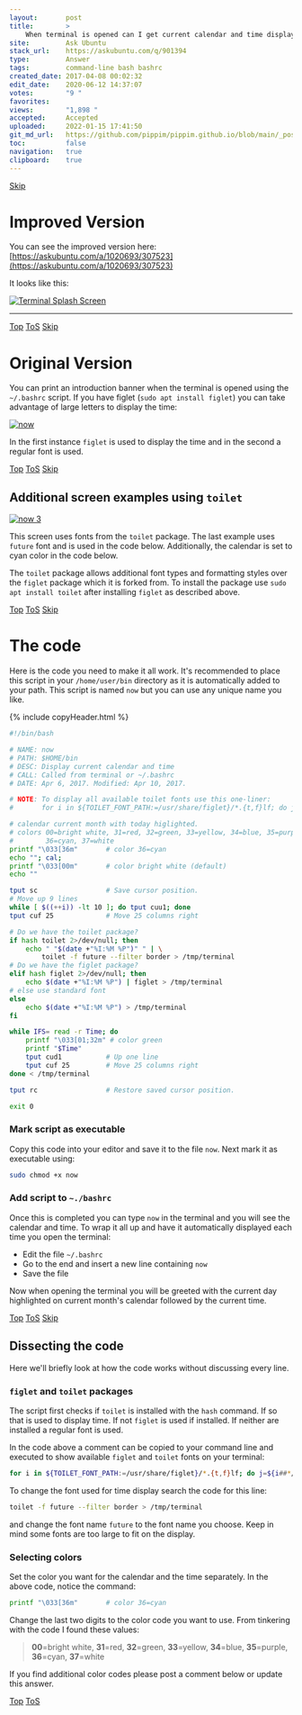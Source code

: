 ```yaml
---
layout:       post
title:        >
    When terminal is opened can I get current calendar and time displayed?
site:         Ask Ubuntu
stack_url:    https://askubuntu.com/q/901394
type:         Answer
tags:         command-line bash bashrc
created_date: 2017-04-08 00:02:32
edit_date:    2020-06-12 14:37:07
votes:        "9 "
favorites:    
views:        "1,898 "
accepted:     Accepted
uploaded:     2022-01-15 17:41:50
git_md_url:   https://github.com/pippim/pippim.github.io/blob/main/_posts/2017/2017-04-08-When-terminal-is-opened-can-I-get-current-calendar-and-time-displayed^.md
toc:          false
navigation:   true
clipboard:    true
---
```



<a id="hdr1"></a>
<div class="hdr-bar">  <a href="#hdr2" class ="hdr-btn">Skip</a></div>

# Improved Version

You can see the improved version here: [https://askubuntu.com/a/1020693/307523](https://askubuntu.com/a/1020693/307523)

It looks like this:

[![Terminal Splash Screen][3]][3]


----------



<a id="hdr2"></a>
<div class="hdr-bar">  <a href="#" class ="hdr-btn">Top</a>  <a href="#hdr1" class ="hdr-btn">ToS</a>  <a href="#hdr3" class ="hdr-btn">Skip</a></div>

# Original Version

<!-- Language-all: lang-bash -->

You can print an introduction banner when the terminal is opened using the `~/.bashrc` script. If you have figlet (`sudo apt install figlet`) you can take advantage of large letters to display the time:

[![now][1]][1]

In the first instance `figlet` is used to display the time and in the second a regular font is used.


<a id="hdr3"></a>
<div class="hdr-bar">  <a href="#" class ="hdr-btn">Top</a>  <a href="#hdr2" class ="hdr-btn">ToS</a>  <a href="#hdr4" class ="hdr-btn">Skip</a></div>

## Additional screen examples using `toilet`

[![now 3][2]][2]

This screen uses fonts from the `toilet` package. The last example uses `future` font and is used in the code below. Additionally, the calendar is set to cyan color in the code below.

The `toilet` package allows additional font types and formatting styles over the `figlet` package which it is forked from. To install the package use `sudo apt install toilet` after installing `figlet` as described above.


<a id="hdr4"></a>
<div class="hdr-bar">  <a href="#" class ="hdr-btn">Top</a>  <a href="#hdr3" class ="hdr-btn">ToS</a>  <a href="#hdr5" class ="hdr-btn">Skip</a></div>

# The code

Here is the code you need to make it all work. It's recommended to place this script in your `/home/user/bin` directory as it is automatically added to your path. This script is named `now` but you can use any unique name you like.



{% include copyHeader.html %}
``` bash
#!/bin/bash

# NAME: now
# PATH: $HOME/bin
# DESC: Display current calendar and time
# CALL: Called from terminal or ~/.bashrc
# DATE: Apr 6, 2017. Modified: Apr 10, 2017.

# NOTE: To display all available toilet fonts use this one-liner:
#       for i in ${TOILET_FONT_PATH:=/usr/share/figlet}/*.{t,f}lf; do j=${i##*/}; toilet -d "${i%/*}" -f "$j" "${j%.*}"; done

# calendar current month with today higlighted.
# colors 00=bright white, 31=red, 32=green, 33=yellow, 34=blue, 35=purple,
#        36=cyan, 37=white
printf "\033[36m"       # color 36=cyan
echo ""; cal;
printf "\033[00m"       # color bright white (default)
echo ""

tput sc                 # Save cursor position.
# Move up 9 lines
while [ $((++i)) -lt 10 ]; do tput cuu1; done
tput cuf 25             # Move 25 columns right

# Do we have the toilet package?
if hash toilet 2>/dev/null; then
    echo " "$(date +"%I:%M %P")" " | \
        toilet -f future --filter border > /tmp/terminal
# Do we have the figlet package?
elif hash figlet 2>/dev/null; then
    echo $(date +"%I:%M %P") | figlet > /tmp/terminal
# else use standard font
else
    echo $(date +"%I:%M %P") > /tmp/terminal
fi

while IFS= read -r Time; do
    printf "\033[01;32m" # color green
    printf "$Time"
    tput cud1           # Up one line
    tput cuf 25         # Move 25 columns right
done < /tmp/terminal

tput rc                 # Restore saved cursor position.

exit 0
```

### Mark script as executable

Copy this code into your editor and save it to the file `now`. Next mark it as executable using:

``` bash
sudo chmod +x now
```

### Add script to `~./bashrc`

Once this is completed you can type `now` in the terminal and you will see the calendar and time. To wrap it all up and have it automatically displayed each time you open the terminal:

- Edit the file `~/.bashrc`
- Go to the end and insert a new line containing `now`
- Save the file

Now when opening the terminal you will be greeted with the current day highlighted on current month's calendar followed by the current time.


<a id="hdr5"></a>
<div class="hdr-bar">  <a href="#" class ="hdr-btn">Top</a>  <a href="#hdr4" class ="hdr-btn">ToS</a>  <a href="#hdr6" class ="hdr-btn">Skip</a></div>

## Dissecting the code

Here we'll briefly look at how the code works without discussing every line.

### `figlet` and `toilet` packages

The script first checks if `toilet` is installed with the `hash` command. If so that is used to display time. If not `figlet` is used if installed. If neither are installed a regular font is used.

In the code above a comment can be copied to your command line and executed to show available `figlet` and `toilet` fonts on your terminal:

``` bash
for i in ${TOILET_FONT_PATH:=/usr/share/figlet}/*.{t,f}lf; do j=${i##*/}; toilet -d "${i%/*}" -f "$j" "${j%.*}"; done
```

To change the font used for time display search the code for this line:

``` bash
toilet -f future --filter border > /tmp/terminal
```

and change the font name `future` to the font name you choose. Keep in mind some fonts are too large to fit on the display.

### Selecting colors

Set the color you want for the calendar and the time separately. In the above code, notice the command:

``` bash
printf "\033[36m"       # color 36=cyan
```

Change the last two digits to the color code you want to use. From tinkering with the code I found these values:

> **00**=bright white, **31**=red, **32**=green, **33**=yellow, **34**=blue, **35**=purple, **36**=cyan, **37**=white  

If you find additional color codes please post a comment below or update this answer.


  [1]: https://i.stack.imgur.com/nLPhV.png
  [2]: https://i.stack.imgur.com/MkX4d.png
  [3]: https://i.stack.imgur.com/neTG7.png


<a id="hdr6"></a>
<div class="hdr-bar">  <a href="#" class ="hdr-btn">Top</a>  <a href="#hdr5" class ="hdr-btn">ToS</a></div>

